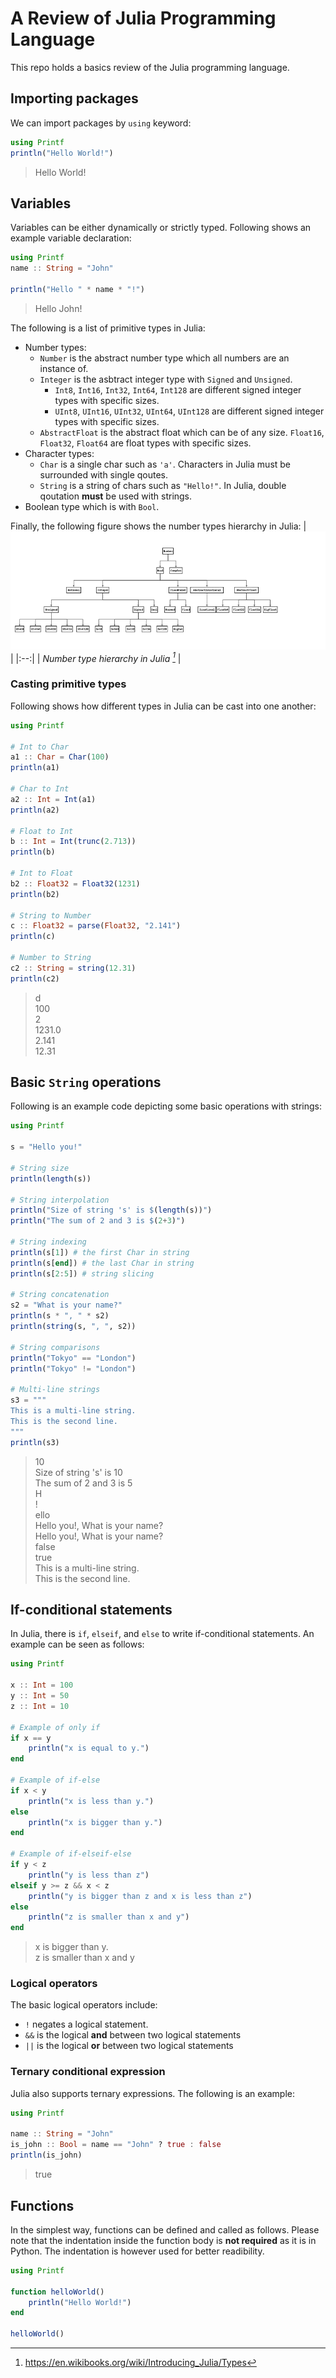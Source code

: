 # A Review of Julia Programming Language

This repo holds a basics review of the Julia programming language.

## Importing packages
We can import packages by `using` keyword:
```julia
using Printf
println("Hello World!")
```
> Hello World!

## Variables
Variables can be either dynamically or strictly typed. Following shows an example variable declaration:
```julia
using Printf
name :: String = "John"

println("Hello " * name * "!")
```
> Hello John!

The following is a list of primitive types in Julia:
- Number types:
  - `Number` is the abstract number type which all numbers are an instance of.
  - `Integer` is the asbtract integer type with `Signed` and `Unsigned`.
    - `Int8`, `Int16`, `Int32`, `Int64`, `Int128` are different signed integer types with specific sizes.
    - `UInt8`, `UInt16`, `UInt32`, `UInt64`, `UInt128` are different signed integer types with specific sizes.
  - `AbstractFloat` is the abstract float which can be of any size. `Float16`, `Float32`, `Float64` are float types with specific sizes.
- Character types:
  - `Char` is a single char such as `'a'`. Characters in Julia must be surrounded with single qoutes.
  - `String` is a string of chars such as `"Hello!"`. In Julia, double qoutation **must** be used with strings.
- Boolean type which is with `Bool`.

Finally, the following figure shows the number types hierarchy in Julia:
| ![julia number types](./_doc_images/Julia-number-type-hierarchy.svg.png) | 
|:--:| 
| *Number type hierarchy in Julia [^1]* |

### Casting primitive types
Following shows how different types in Julia can be cast into one another:
```julia
using Printf

# Int to Char
a1 :: Char = Char(100)
println(a1)

# Char to Int
a2 :: Int = Int(a1)
println(a2)

# Float to Int
b :: Int = Int(trunc(2.713))
println(b)

# Int to Float
b2 :: Float32 = Float32(1231)
println(b2)

# String to Number
c :: Float32 = parse(Float32, "2.141")
println(c)

# Number to String
c2 :: String = string(12.31)
println(c2)
```
> d  
100  
2  
1231.0  
2.141  
12.31  

## Basic `String` operations
Following is an example code depicting some basic operations with strings:
```julia
using Printf

s = "Hello you!"

# String size
println(length(s))

# String interpolation
println("Size of string 's' is $(length(s))")
println("The sum of 2 and 3 is $(2+3)")

# String indexing
println(s[1]) # the first Char in string
println(s[end]) # the last Char in string
println(s[2:5]) # string slicing

# String concatenation
s2 = "What is your name?"
println(s * ", " * s2)
println(string(s, ", ", s2))

# String comparisons
println("Tokyo" == "London")
println("Tokyo" != "London")

# Multi-line strings
s3 = """
This is a multi-line string.
This is the second line.
"""
println(s3)
```
>10  
Size of string 's' is 10  
The sum of 2 and 3 is 5  
H  
!  
ello  
Hello you!, What is your name?  
Hello you!, What is your name?  
false  
true  
This is a multi-line string.  
This is the second line.  

## If-conditional statements
In Julia, there is `if`, `elseif`, and `else` to write if-conditional statements. An example can be seen as follows:
```julia
using Printf

x :: Int = 100
y :: Int = 50
z :: Int = 10

# Example of only if
if x == y
    println("x is equal to y.")
end

# Example of if-else
if x < y
    println("x is less than y.")
else
    println("x is bigger than y.")
end

# Example of if-elseif-else
if y < z
    println("y is less than z")
elseif y >= z && x < z
    println("y is bigger than z and x is less than z")
else
    println("z is smaller than x and y")
end
```
> x is bigger than y.  
z is smaller than x and y  

### Logical operators
The basic logical operators include:
- `!` negates a logical statement.
- `&&` is the logical **and** between two logical statements
- `||` is the logical **or** between two logical statements

### Ternary conditional expression
Julia also supports ternary expressions. The following is an example:
```julia
using Printf

name :: String = "John"
is_john :: Bool = name == "John" ? true : false
println(is_john)
```
> true

## Functions
In the simplest way, functions can be defined and called as follows. Please note that the indentation inside the function body is **not required** as it is in Python. The indentation is however used for better readibility.
```julia
using Printf

function helloWorld()
    println("Hello World!")
end

helloWorld()
```

[^1]: https://en.wikibooks.org/wiki/Introducing_Julia/Types
